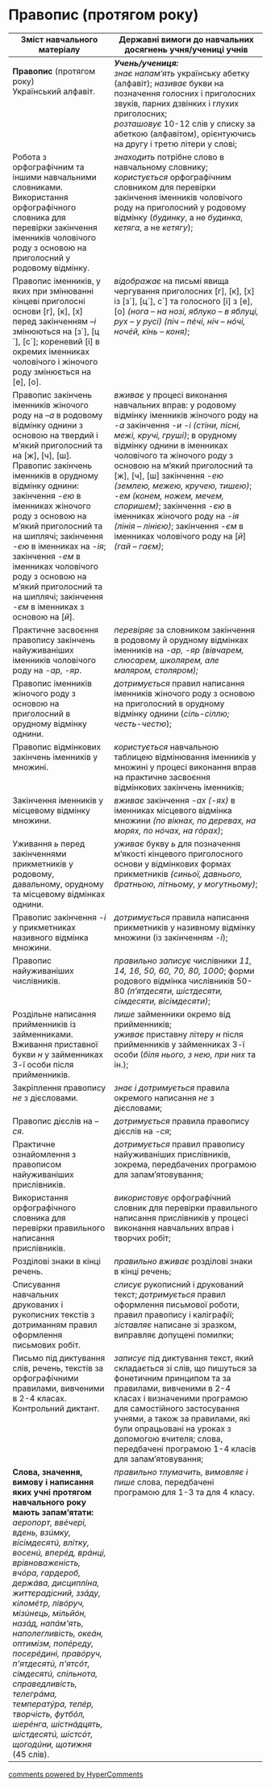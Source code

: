 <div id="hypercomments_widget" class="js-hypercomments-widget invisible"></div>

# Правопис (протягом року)

<table>
  <tr>
    <td width="40%" align="center"><b>Зміст навчального матеріалу</b></td>
    <td width="60%" align="center"><b>Державні вимоги до навчальних досягнень учня/учениці учнів</b></td>
  </tr>
<tbody>
  <tr>
    <td width="40%" style="vertical-align:top !important;">
    <p><b>Правопис</b> (протягом року)<br>
Український алфавіт. </td>
    <td width="60%" style="vertical-align:top !important;">
<i><b>Учень/учениця:</b></i><br>
<i>знає напам’ять</i> українську абетку (алфавіт); <i>називає</i> букви на позначення голосних і приголосних звуків, парних дзвінких і глухих приголосних;<br>
<i>розташовує</i> 10-12 слів у списку за абеткою (алфавітом), орієнтуючись на другу і третю літери у слові;<br></td>
  </tr>
  <tr>
    <td width="40%" style="vertical-align:top !important;">
Робота з орфографічним та іншими навчальними словниками.<br>
Використання орфографічного словника для перевірки закінчення іменників чоловічого роду з основою на приголосний у родовому відмінку.<br></td>
    <td width="60%" style="vertical-align:top !important;">
<i>знаходить</i> потрібне слово в навчальному словнику;<br>
<i>користується</i> орфографічним словником для перевірки закінчення іменників чоловічого роду на приголосний у родовому відмінку (<i>будинку</i>, а не <i>будинка</i>, <i>кетяга</i>, а не <i>кетягу</i>);<br></td>
  </tr>
  <tr>
    <td width="40%" style="vertical-align:top !important;">
Правопис іменників, у яких при змінюванні кінцеві приголосні основи [г], [к], [х] перед закінченням <i>–і</i> змінюються на [з´], [ц´], [с´]; кореневий [і] в окремих іменниках чоловічого і жіночого роду змінюється на [е], [о]. </td>
    <td width="60%" style="vertical-align:top !important;">
<i>відображає</i> на письмі явища чергування приголосних [г], [к], [х] із [з´], [ц´], с´] та голосного [і] з [е], [о] <i>(нога – на нозі, яблуко – в яблуці, рух – у русі) (піч – пéчі, ніч – нóчі, ночéй, кінь – коня)</i>;</td>
  </tr>
  <tr>
    <td width="40%" style="vertical-align:top !important;">
Правопис закінчень іменників жіночого роду на <i>–а</i> в родовому відмінку однини з основою на твердий і м’який приголосний та на [ж], [ч], [ш].<br>
Правопис закінчень іменників в орудному відмінку однини: закінчення <i>-ею</i> в іменниках жіночого роду з основою на м’який приголосний та на шиплячі; закінчення <i>-єю</i> в іменниках на <i>-ія</i>; закінчення <i>-ем</i> в іменниках чоловічого роду з основою на м’який приголосний та на шиплячі; закінчення <i>-єм</i> в іменниках з основою на [<i>й</i>]. <br></td>
    <td width="60%" style="vertical-align:top !important;">
<i>вживає</i> у процесі виконання навчальних вправ: у родовому відмінку іменників жіночого роду на <i>-а</i> закінчення <i>-и -і (стіни, пісні, межі, кручі, груші)</i>; в орудному відмінку однини в іменниках чоловічого та жіночого роду з основою на м’який приголосний та [ж], [ч], [ш] закінчення <i>-ею (землею, межею, кручею, тишею)</i>; <i>-ем (конем, ножем, мечем, споришем)</i>; закінчення <i>-єю</i> в іменниках жіночого роду на <i>-ія (лінія – лінією)</i>; закінчення <i>-єм</i> в іменниках чоловічого роду на [<i>й</i>] <i>(гай – гаєм)</i>;</td>
  </tr>
  <tr>
    <td width="40%" style="vertical-align:top !important;">
Практичне засвоєння правопису закінчень найуживаніших іменників чоловічого роду на <i>-ар, -яр</i>. </td>
    <td width="60%" style="vertical-align:top !important;">
<i>перевіряє</i> за словником закінчення в родовому й орудному відмінках іменників на <i>-ар, -яр<i> (<i>вівчарем, слюсарем, школярем,</i> але <i>маляром, столяром</i>);</td>
  </tr>
  <tr>
    <td width="40%" style="vertical-align:top !important;">
Правопис іменників жіночого роду з основою на приголосний в орудному відмінку однини.</td>
    <td width="60%" style="vertical-align:top !important;">
<i>дотримується</i> правил написання іменників жіночого роду з основою на приголосний в орудному відмінку однини (<i>сіль-сіллю; честь-честю</i>);</td>
  </tr>
  <tr>
    <td width="40%" style="vertical-align:top !important;">
Правопис відмінкових закінчень іменників у множині. </td>
    <td width="60%" style="vertical-align:top !important;">
<i>користується</i> навчальною таблицею відмінювання іменників у множині у процесі виконання вправ на практичне засвоєння відмінкових закінчень іменників;</td>
  </tr>
  <tr>
    <td width="40%" style="vertical-align:top !important;">
Закінчення іменників у місцевому відмінку множини.</td>
    <td width="60%" style="vertical-align:top !important;">
<i>вживає</i> закінчення <i>-ах (-ях)</i> в іменниках місцевого відмінка множини <i>(по вікнах, по деревах, на морях, по нóчах, на гóрах)</i>;</td>
  </tr>
  <tr>
    <td width="40%" style="vertical-align:top !important;">
Уживання <i>ь</i> перед закінченнями прикметників у родовому, давальному, орудному та місцевому відмінках однини.</td>
    <td width="60%" style="vertical-align:top !important;">
<i>уживає</i> букву <i>ь</i> для позначення м’якості кінцевого приголосного основи у відмінкових формах прикметників <i>(синьої, давнього, братньою, літньому, у могутньому)</i>;</td>
  </tr>
  <tr>
    <td width="40%" style="vertical-align:top !important;">
Правопис закінчення <i>-і</i> у прикметниках називного відмінка множини.</td>
    <td width="60%" style="vertical-align:top !important;">
<i>дотримується</i> правила написання прикметників у називному відмінку множини (із закінченням <i>-і</i>);</td>
  </tr>
  <tr>
    <td width="40%" style="vertical-align:top !important;">
Правопис найуживаніших числівників.</td>
    <td width="60%" style="vertical-align:top !important;">
<i>правильно записує</i> числівники <i>11, 14, 16, 50, 60, 70, 80, 1000</i>; форми родового відмінка числівників 50-80 <i>(п’ятдесяти, шістдесяти, сімдесяти, вісімдесяти)</i>;</td>
  </tr>
  <tr>
    <td width="40%" style="vertical-align:top !important;">
Роздільне написання прийменників із займенниками.<br>
Вживання приставної букви <i>н</i> у займенниках 3-ї особи після прийменників.<br></td>
    <td width="60%" style="vertical-align:top !important;">
<i>пише</i> займенники окремо від прийменників;<br>
<i>уживає</i> приставну літеру <i>н</i> після прийменників у займенниках 3-ї особи (<i>біля нього, з нею, при них</i> та ін.);</td>
  </tr>
  <tr>
    <td width="40%" style="vertical-align:top !important;">
Закріплення правопису <i>не</i> з дієсловами.<br></td>
    <td width="60%" style="vertical-align:top !important;">
<i>знає і дотримується</i> правила окремого написання <i>не</i> з дієсловами;</td>
  </tr>
  <tr>
    <td width="40%" style="vertical-align:top !important;">
Правопис дієслів на <i>–ся</i>.</td>
    <td width="60%" style="vertical-align:top !important;">
<i>дотримується</i> правила правопису дієслів на <i>-ся</i>;</td>
  </tr>
  <tr>
    <td width="40%" style="vertical-align:top !important;">
Практичне ознайомлення з правописом найуживаніших прислівників.</td>
    <td width="60%" style="vertical-align:top !important;">
<i>дотримується</i> правил правопису найуживаніших прислівників, зокрема, передбачених програмою для запам’ятовування;</td>
  </tr>
  <tr>
    <td width="40%" style="vertical-align:top !important;">
Використання орфографічного словника для перевірки правильного написання прислівників.</td>
    <td width="60%" style="vertical-align:top !important;">
<i>використовує</i> орфографічний словник для перевірки правильного написання прислівників у процесі виконання навчальних вправ і творчих робіт;</td>
  </tr>
  <tr>
    <td width="40%" style="vertical-align:top !important;">
Розділові знаки в кінці речень.</td>
    <td width="60%" style="vertical-align:top !important;">
<i>правильно вживає</i> розділові знаки в кінці речень;</td>
  </tr>
  <tr>
    <td width="40%" style="vertical-align:top !important;">
Списування навчальних друкованих і рукописних текстів з дотриманням правил оформлення письмових робіт.</td>
    <td width="60%" style="vertical-align:top !important;">
<i>списує</i> рукописний і друкований текст; <i>дотримується</i> правил оформлення письмової роботи, правил правопису і каліграфії; <i>зіставляє</i> написане зі зразком, виправляє допущені помилки;</td>
  </tr>
  <tr>
    <td width="40%" style="vertical-align:top !important;">
Письмо під диктування слів, речень, текстів за орфографічними правилами, вивченими в 2-4 класах.<br>
Контрольний диктант.<br></td>
    <td width="60%" style="vertical-align:top !important;">
<i>записує</i> під диктування текст, який складається зі слів, що пишуться за фонетичним принципом та за правилами, вивченими в 2-4 класах і визначеними програмою для самостійного застосування учнями, а також за правилами, які були опрацьовані на уроках з допомогою вчителя; слова, передбачені програмою 1-4 класів для запам’ятовування;</td>
  </tr>
  <tr>
    <td width="40%" style="vertical-align:top !important;">
<b>Слова, значення, вимову і написання яких учні протягом навчального року мають запам’ятати:</b> <i>аеропорт, ввéчері, вдень, взúмку, вісімдесятú, влі́тку, восенú, вперéд, врáнці, врівноваженість, вчóра, гардероб, держáва, дисциплі́на, життєрадісний, ззáду, кіломéтр, лівóруч, мізúнець, мільйóн, назáд, напáм'ять, наполегливість, океáн, оптимізм, попéреду, посерéдині, правóруч, п'ятдесятú, п'ятсóт, сімдесятú, спільнота, справедливість, телегрáма, температýра, тепéр, творчість, футбóл, шерéнга, шістнáдцять, шістдесятú, шістсóт, щогодúни, щотижня</i> (45 слів).</td>
    <td width="60%" style="vertical-align:top !important;">
<i>правильно тлумачить, вимовляє і пише</i> слова, передбачені програмою для 1-3 та для 4 класу.</td>
  </tr>
</tbody>
</table>

<div class="js-hypercomments-container">
<a href="http://hypercomments.com" class="hc-link" title="comments widget">comments powered by HyperComments</a>
</div>